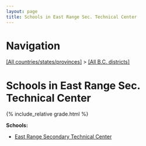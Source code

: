 ```yaml
---
layout: page
title: Schools in East Range Sec. Technical Center
---
```

# Navigation

[[All countries/states/provinces]](../..) > [[All B.C. districts]](..)

# Schools in East Range Sec. Technical Center

{% include_relative grade.html %}

**Schools:**

- [East Range Secondary Technical Center](East_Range_Secondary_Technical_Center.md)
